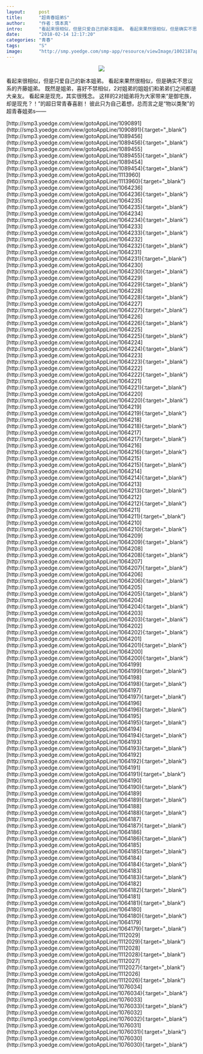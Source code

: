 ```yaml
---
layout:     post
title:      "超青春姐弟S"
author:     "作者：慎本真"
intro:      "看起来很相似，但是只爱自己的新本姐弟。 看起来果然很相似，但是确实不思议系的齐藤姐弟。 既然是姐弟，喜好不禁相似，2对姐弟的姐姐们和弟弟们之间都是大亲友。 看起来是现充，其实很残念。 这样的2对姐弟将为大家带来“是御宅族，却是现充？！”的超日常青春喜剧！ 彼此只为自己着想，总而言之是“物以类聚”的 超青春姐弟s——"
date:       "2018-02-14 12:17:20"
categories: "青春"
tags:       "S"
image:      "http://smp.yoedge.com/smp-app/resource/viewImage/1002187appline.png"
---
```

<div style="text-align: center">
<p><img src="http://smp.yoedge.com/smp-app/resource/viewImage/1002187appline.png"/></p>
</div>
<p class="post-meta">
<span>看起来很相似，但是只爱自己的新本姐弟。 看起来果然很相似，但是确实不思议系的齐藤姐弟。 既然是姐弟，喜好不禁相似，2对姐弟的姐姐们和弟弟们之间都是大亲友。 看起来是现充，其实很残念。 这样的2对姐弟将为大家带来“是御宅族，却是现充？！”的超日常青春喜剧！ 彼此只为自己着想，总而言之是“物以类聚”的 超青春姐弟s——</span>
</p>
[http://smp3.yoedge.com/view/gotoAppLine/1090891](http://smp3.yoedge.com/view/gotoAppLine/1090891){:target="_blank"}
[http://smp3.yoedge.com/view/gotoAppLine/1089456](http://smp3.yoedge.com/view/gotoAppLine/1089456){:target="_blank"}
[http://smp3.yoedge.com/view/gotoAppLine/1089455](http://smp3.yoedge.com/view/gotoAppLine/1089455){:target="_blank"}
[http://smp3.yoedge.com/view/gotoAppLine/1089454](http://smp3.yoedge.com/view/gotoAppLine/1089454){:target="_blank"}
[http://smp3.yoedge.com/view/gotoAppLine/1113960](http://smp3.yoedge.com/view/gotoAppLine/1113960){:target="_blank"}
[http://smp3.yoedge.com/view/gotoAppLine/1064236](http://smp3.yoedge.com/view/gotoAppLine/1064236){:target="_blank"}
[http://smp3.yoedge.com/view/gotoAppLine/1064235](http://smp3.yoedge.com/view/gotoAppLine/1064235){:target="_blank"}
[http://smp3.yoedge.com/view/gotoAppLine/1064234](http://smp3.yoedge.com/view/gotoAppLine/1064234){:target="_blank"}
[http://smp3.yoedge.com/view/gotoAppLine/1064233](http://smp3.yoedge.com/view/gotoAppLine/1064233){:target="_blank"}
[http://smp3.yoedge.com/view/gotoAppLine/1064232](http://smp3.yoedge.com/view/gotoAppLine/1064232){:target="_blank"}
[http://smp3.yoedge.com/view/gotoAppLine/1064231](http://smp3.yoedge.com/view/gotoAppLine/1064231){:target="_blank"}
[http://smp3.yoedge.com/view/gotoAppLine/1064230](http://smp3.yoedge.com/view/gotoAppLine/1064230){:target="_blank"}
[http://smp3.yoedge.com/view/gotoAppLine/1064229](http://smp3.yoedge.com/view/gotoAppLine/1064229){:target="_blank"}
[http://smp3.yoedge.com/view/gotoAppLine/1064228](http://smp3.yoedge.com/view/gotoAppLine/1064228){:target="_blank"}
[http://smp3.yoedge.com/view/gotoAppLine/1064227](http://smp3.yoedge.com/view/gotoAppLine/1064227){:target="_blank"}
[http://smp3.yoedge.com/view/gotoAppLine/1064226](http://smp3.yoedge.com/view/gotoAppLine/1064226){:target="_blank"}
[http://smp3.yoedge.com/view/gotoAppLine/1064225](http://smp3.yoedge.com/view/gotoAppLine/1064225){:target="_blank"}
[http://smp3.yoedge.com/view/gotoAppLine/1064224](http://smp3.yoedge.com/view/gotoAppLine/1064224){:target="_blank"}
[http://smp3.yoedge.com/view/gotoAppLine/1064223](http://smp3.yoedge.com/view/gotoAppLine/1064223){:target="_blank"}
[http://smp3.yoedge.com/view/gotoAppLine/1064222](http://smp3.yoedge.com/view/gotoAppLine/1064222){:target="_blank"}
[http://smp3.yoedge.com/view/gotoAppLine/1064221](http://smp3.yoedge.com/view/gotoAppLine/1064221){:target="_blank"}
[http://smp3.yoedge.com/view/gotoAppLine/1064220](http://smp3.yoedge.com/view/gotoAppLine/1064220){:target="_blank"}
[http://smp3.yoedge.com/view/gotoAppLine/1064219](http://smp3.yoedge.com/view/gotoAppLine/1064219){:target="_blank"}
[http://smp3.yoedge.com/view/gotoAppLine/1064218](http://smp3.yoedge.com/view/gotoAppLine/1064218){:target="_blank"}
[http://smp3.yoedge.com/view/gotoAppLine/1064217](http://smp3.yoedge.com/view/gotoAppLine/1064217){:target="_blank"}
[http://smp3.yoedge.com/view/gotoAppLine/1064216](http://smp3.yoedge.com/view/gotoAppLine/1064216){:target="_blank"}
[http://smp3.yoedge.com/view/gotoAppLine/1064215](http://smp3.yoedge.com/view/gotoAppLine/1064215){:target="_blank"}
[http://smp3.yoedge.com/view/gotoAppLine/1064214](http://smp3.yoedge.com/view/gotoAppLine/1064214){:target="_blank"}
[http://smp3.yoedge.com/view/gotoAppLine/1064213](http://smp3.yoedge.com/view/gotoAppLine/1064213){:target="_blank"}
[http://smp3.yoedge.com/view/gotoAppLine/1064212](http://smp3.yoedge.com/view/gotoAppLine/1064212){:target="_blank"}
[http://smp3.yoedge.com/view/gotoAppLine/1064211](http://smp3.yoedge.com/view/gotoAppLine/1064211){:target="_blank"}
[http://smp3.yoedge.com/view/gotoAppLine/1064210](http://smp3.yoedge.com/view/gotoAppLine/1064210){:target="_blank"}
[http://smp3.yoedge.com/view/gotoAppLine/1064209](http://smp3.yoedge.com/view/gotoAppLine/1064209){:target="_blank"}
[http://smp3.yoedge.com/view/gotoAppLine/1064208](http://smp3.yoedge.com/view/gotoAppLine/1064208){:target="_blank"}
[http://smp3.yoedge.com/view/gotoAppLine/1064207](http://smp3.yoedge.com/view/gotoAppLine/1064207){:target="_blank"}
[http://smp3.yoedge.com/view/gotoAppLine/1064206](http://smp3.yoedge.com/view/gotoAppLine/1064206){:target="_blank"}
[http://smp3.yoedge.com/view/gotoAppLine/1064205](http://smp3.yoedge.com/view/gotoAppLine/1064205){:target="_blank"}
[http://smp3.yoedge.com/view/gotoAppLine/1064204](http://smp3.yoedge.com/view/gotoAppLine/1064204){:target="_blank"}
[http://smp3.yoedge.com/view/gotoAppLine/1064203](http://smp3.yoedge.com/view/gotoAppLine/1064203){:target="_blank"}
[http://smp3.yoedge.com/view/gotoAppLine/1064202](http://smp3.yoedge.com/view/gotoAppLine/1064202){:target="_blank"}
[http://smp3.yoedge.com/view/gotoAppLine/1064201](http://smp3.yoedge.com/view/gotoAppLine/1064201){:target="_blank"}
[http://smp3.yoedge.com/view/gotoAppLine/1064200](http://smp3.yoedge.com/view/gotoAppLine/1064200){:target="_blank"}
[http://smp3.yoedge.com/view/gotoAppLine/1064199](http://smp3.yoedge.com/view/gotoAppLine/1064199){:target="_blank"}
[http://smp3.yoedge.com/view/gotoAppLine/1064198](http://smp3.yoedge.com/view/gotoAppLine/1064198){:target="_blank"}
[http://smp3.yoedge.com/view/gotoAppLine/1064197](http://smp3.yoedge.com/view/gotoAppLine/1064197){:target="_blank"}
[http://smp3.yoedge.com/view/gotoAppLine/1064196](http://smp3.yoedge.com/view/gotoAppLine/1064196){:target="_blank"}
[http://smp3.yoedge.com/view/gotoAppLine/1064195](http://smp3.yoedge.com/view/gotoAppLine/1064195){:target="_blank"}
[http://smp3.yoedge.com/view/gotoAppLine/1064194](http://smp3.yoedge.com/view/gotoAppLine/1064194){:target="_blank"}
[http://smp3.yoedge.com/view/gotoAppLine/1064193](http://smp3.yoedge.com/view/gotoAppLine/1064193){:target="_blank"}
[http://smp3.yoedge.com/view/gotoAppLine/1064192](http://smp3.yoedge.com/view/gotoAppLine/1064192){:target="_blank"}
[http://smp3.yoedge.com/view/gotoAppLine/1064191](http://smp3.yoedge.com/view/gotoAppLine/1064191){:target="_blank"}
[http://smp3.yoedge.com/view/gotoAppLine/1064190](http://smp3.yoedge.com/view/gotoAppLine/1064190){:target="_blank"}
[http://smp3.yoedge.com/view/gotoAppLine/1064189](http://smp3.yoedge.com/view/gotoAppLine/1064189){:target="_blank"}
[http://smp3.yoedge.com/view/gotoAppLine/1064188](http://smp3.yoedge.com/view/gotoAppLine/1064188){:target="_blank"}
[http://smp3.yoedge.com/view/gotoAppLine/1064187](http://smp3.yoedge.com/view/gotoAppLine/1064187){:target="_blank"}
[http://smp3.yoedge.com/view/gotoAppLine/1064186](http://smp3.yoedge.com/view/gotoAppLine/1064186){:target="_blank"}
[http://smp3.yoedge.com/view/gotoAppLine/1064185](http://smp3.yoedge.com/view/gotoAppLine/1064185){:target="_blank"}
[http://smp3.yoedge.com/view/gotoAppLine/1064184](http://smp3.yoedge.com/view/gotoAppLine/1064184){:target="_blank"}
[http://smp3.yoedge.com/view/gotoAppLine/1064183](http://smp3.yoedge.com/view/gotoAppLine/1064183){:target="_blank"}
[http://smp3.yoedge.com/view/gotoAppLine/1064182](http://smp3.yoedge.com/view/gotoAppLine/1064182){:target="_blank"}
[http://smp3.yoedge.com/view/gotoAppLine/1064181](http://smp3.yoedge.com/view/gotoAppLine/1064181){:target="_blank"}
[http://smp3.yoedge.com/view/gotoAppLine/1064180](http://smp3.yoedge.com/view/gotoAppLine/1064180){:target="_blank"}
[http://smp3.yoedge.com/view/gotoAppLine/1064179](http://smp3.yoedge.com/view/gotoAppLine/1064179){:target="_blank"}
[http://smp3.yoedge.com/view/gotoAppLine/1112029](http://smp3.yoedge.com/view/gotoAppLine/1112029){:target="_blank"}
[http://smp3.yoedge.com/view/gotoAppLine/1112028](http://smp3.yoedge.com/view/gotoAppLine/1112028){:target="_blank"}
[http://smp3.yoedge.com/view/gotoAppLine/1112027](http://smp3.yoedge.com/view/gotoAppLine/1112027){:target="_blank"}
[http://smp3.yoedge.com/view/gotoAppLine/1112026](http://smp3.yoedge.com/view/gotoAppLine/1112026){:target="_blank"}
[http://smp3.yoedge.com/view/gotoAppLine/1076034](http://smp3.yoedge.com/view/gotoAppLine/1076034){:target="_blank"}
[http://smp3.yoedge.com/view/gotoAppLine/1076033](http://smp3.yoedge.com/view/gotoAppLine/1076033){:target="_blank"}
[http://smp3.yoedge.com/view/gotoAppLine/1076032](http://smp3.yoedge.com/view/gotoAppLine/1076032){:target="_blank"}
[http://smp3.yoedge.com/view/gotoAppLine/1076031](http://smp3.yoedge.com/view/gotoAppLine/1076031){:target="_blank"}
[http://smp3.yoedge.com/view/gotoAppLine/1076030](http://smp3.yoedge.com/view/gotoAppLine/1076030){:target="_blank"}


